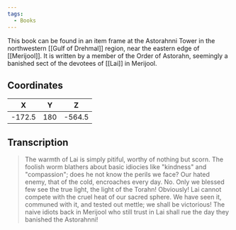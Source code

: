 ```yaml
---
tags:
  - Books
---
```


This book can be found in an item frame at the Astorahnni Tower in the northwestern [[Gulf of Drehmal]] region, near the eastern edge of [[Merijool]]. It is written by a member of the Order of Astorahn, seemingly a banished sect of the devotees of [[Lai]] in Merijool.

## Coordinates
| **X**  | **Y** | **Z**  |
| :----: | :---: | :----: |
| -172.5 |  180  | -564.5 |

## Transcription
> The warmth of Lai is simply pitiful, worthy of nothing but scorn. The foolish worm blathers about basic idiocies like "kindness" and "compassion"; does he not know the perils we face? Our hated enemy, that of the cold, encroaches every day. No. Only we blessed few see the true light, the light of the Torahn! Obviously! Lai cannot compete with the cruel heat of our sacred sphere. We have seen it, communed with it, and tested out mettle; we shall be victorious! The naive idiots back in Merijool who still trust in Lai shall rue the day they banished the Astorahnni!
